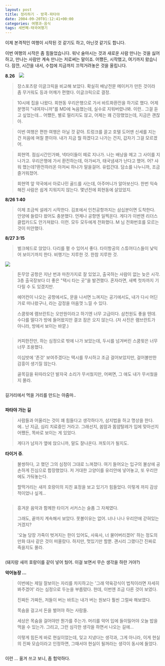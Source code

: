 ```yaml
---
layout: post
title: 정리하기 - 방콕-파타야
date: 2004-09-20T01:12:41+00:00
categories: 여행과-음식
tags: 세번째-태국여행기
---
```

이제 본격적인 여행이 시작된 것 같기도 하고, 아닌것 같기도 합니다.

이번 여행의 시작은 좀 힘들었습니다. 워낙 술마시는 것과 새로운 사람 만나는 것을 싫어하고, 만나는 사람만 계속 만나는 저로써는 말이죠. 어쨌든, 시작했고, 여기까지 왔습니다. 잠깐, 시간을 내서, 수첩에 지금까지 끄적거려놓은 것을 올립니다.

<strong>8.26
</strong><img src="http://farm4.static.flickr.com/3460/3230928482_f74360cea7.jpg" hspace="10" />

<blockquote>장스포츠랑 이글크릭을 비교해 보았다. 확실히 배낭전문 메이커가 만든 것이라 좀 무거워도 등과 어깨가 편했다. 이글크릭으로 결정.</blockquote>

<blockquote>10시에 집을 나왔다. 회현동 우리은행으로 가서 바트화환전을 하기로 했다. 어제 분명히 "내여자니까"를 MD에 녹음했는데, 실수로 지워버렸나봐. 이런.. 그걸 듣고 싶었는데... 어쨌든, 별로 떨리지도 않고, 어제는 꽤 긴장했었는데, 지금은 괜찮아.</blockquote>

<blockquote>
이번 여행은 편한 여행은 아닐 것 같아. 트렁크를 끌고 호텔 도어맨 신세를 지는 건 처음에 며칠 뿐이야. 내가 지금 뭘 하겠다고 나가는 건지, 갑자기 그걸 모르겠어.</blockquote>

<blockquote>회현역. 점심시간인가봐, 넥타이들이 떼로 지나가. 나는 배낭을 메고 그 사이를 지나가고.
우리은행에 가서 환전하는데, 아가씨가, 태국냄새가 난다고 했어. 어? 샤워 했는데?환전하러온 아저씨 하나가 말을걸어. 유럽간대. 담소를 나누니까, 조금 즐거워졌어.</blockquote>

<blockquote>회현역 앞 약국에서 아로나민 골드를 사는데, 아주머니가 알아보신다. 한번 익숙해진 사람은 쉽게 지워지지 않는다. 몇년전에 회현동에 살았었지.</blockquote>

<strong>8/26 1:40</strong>

<blockquote>
이제 조금씩 설레기 시작한다.
김포에서 인천공항까지는 삼십분이면 도착한다. 안양에 들렀다 왔어도 충분했다. 언제나 공항엔 일찍온다. 게다가 이번엔 리더스 클럽카드도 안가져왔다. 이런. 모두 모두에게 전화했다. M 님 전화번호를 모르는 것이 미안했다.</blockquote>

<strong>8/27 3:15</strong>

<blockquote>벌크헤드로 앉았다. 다리를 펼 수 있어서 좋다. 타이항공의 스튜어디스들이 낯익어 보이기까지 한다. 비행기는 지루한 것. 한참 지루한 것.</blockquote>

<img src="http://farm4.static.flickr.com/3301/3230105003_c0d81e2911.jpg" >

<blockquote>돈무앙 공항은 지난 번과 마찬가지로 잘 있었고, 출국하는 사람이 없는 늦은 시각. 3층 출국장보다 더 좋은 "택시 타는 곳"을 발견했다. 혼자라면, 새벽 첫차까지 기다릴 수 도 있겠지만.

에어컨이 나오는 공항에서도, 문을 나서면 느껴지는 공기에서도, 내가 다시 어딘가로 떠나왔구나, 라는 감정을 마음껏 느낄 수 있다.

스쿰윗에 램브란트는 오만원이라고 하기엔 너무 고급이다. 삼천원도 좋을 텐데. 수다를 떨다가 방에 들어왔지만 결코 잠은 오지 않는다. (저 사진은 램브란트가 아니라, 방에서 보이는 바깥.)</blockquote>

<img src="http://farm4.static.flickr.com/3075/3230953476_f317d070a9.jpg" alt="" hspace="5" />

<blockquote>커피한잔만, 하는 심정으로 밖에 나가 보았는데, 두시를 넘겨버린 스쿰윗은 너무 너무 조용했다.

이십밧에 '존것' 보여주겠다는 택시를 무시하고 조금 걸어보았지만, 걸어볼만한 감흥이 생기질 않는다.

골목길을 뒤따라오던 발자국 소리가 무서웠지만, 어쩌면, 그 애도 내가 무서웠을지 몰라.</blockquote>

<img src="http://farm4.static.flickr.com/3490/3230105321_36b60b4970.jpg" alt="" />

길거리에서 먹을 거리를 만드는 아줌마..

<img src="http://farm4.static.flickr.com/3304/3230954580_8d7717e372.jpg" alt="" />

<strong>파타야 가는 길</strong>

<blockquote>사람들과 어울리는 것이 꽤 힘들다고 생각하다가, 삼지법을 하고 명상을 한다. 에.. 난 지금, 심리 치료중인 거라고.
그래선지, 쏨땀과 똠얌탈레가 입에 맞아선지 어쨌든, 똑바로 보이는 게 있었다.

게다가 남자가 옆에 앉으니까, 말도 잘나온다. 꺼토이가 될지도.</blockquote>

<strong>타이거 쥬</strong>.
<img src="http://farm4.static.flickr.com/3258/3230106289_265027174f.jpg" alt="" hspace="5" />

<blockquote>불쌍하다, 고 했던 그의 심정이 그대로 느껴졌다. 여기 들어오는 입구의 불상에 공손하게 진심으로 합장했었다.
저 거대한 고양이를 유리안에 넣어놓고, 또 우리안에도 가둬놓는다.

할딱거리는 새끼 호랑이의 지친 표정을 보고 있기가 힘들었다. 이렇게 까지 감상적이었나 싶게...</blockquote>

<img src="http://farm4.static.flickr.com/3471/3230106605_b109034962.jpg" alt="" hspace="5" />

<blockquote>흥겨운 음악과 함께한 타이거 서커스는 슬픔 그 자체였다.

그래도, 끝까지 계속해서 보았다. 못볼이유는 없어. 너나 나나 우리안에 갇혀있는 거겠지?

'오늘 당장 가죽이 벗겨지는 한이 있어도, 사육사, 너 물어버리겠어' 하는 정도의 만화 대사 같은 것이 떠올랐다. 하지만, 멋있기만 할뿐. 괜시리 그랬다간 진짜로 죽을지도 몰라.</blockquote>

<img src="http://farm4.static.flickr.com/3502/3230105989_73d7567d6b.jpg" alt="" hspace="5" />

(돼지랑 새끼 호랑이를 같이 넣어 뒀어. 이걸 보면서 무슨 생각을 하란 거야?)

<strong>악어농장 ...</strong>
<img src="http://farm4.static.flickr.com/3430/3230107125_090b914725.jpg" alt="" />

<blockquote>이번에는 제일 잘보이는 자리를 차지하고는 '그래 약육강식이 법칙이라면 자세히 봐주겠어' 라는 심정으로 두눈을 부릅떴다. 헌데, 이번엔 조금 다른 것이 보였다.

진짜든 가짜든, 저들이 버는 바트는 내가 버는 원보다 훨씬 그럴싸 해보였다.

목숨을 걸고서 돈을 벌어야 하는 사람들.

세상은 목숨을 걸어야만 뭔가를 주는가.
머리를 악어 입에 들이밀어야 오늘 밥을 먹을 수 있는가.
그리고, 그런 심각한 생각을 하면서 나오는 길에...

이렇게 힘든게 바로 현실이었는데, 잊고 지냈다는 생각과, 그게 아니라, 이게 현실의 진짜 모습이라고 인정하면, 그때서야 현실이 될꺼라는 생각이 동시에 들었다.</blockquote>

<img src="http://farm4.static.flickr.com/3267/3230107533_b4ac97d23b.jpg" alt="" />

이런 ... 옮겨 쓰고 보니, 좀 험악하다.
